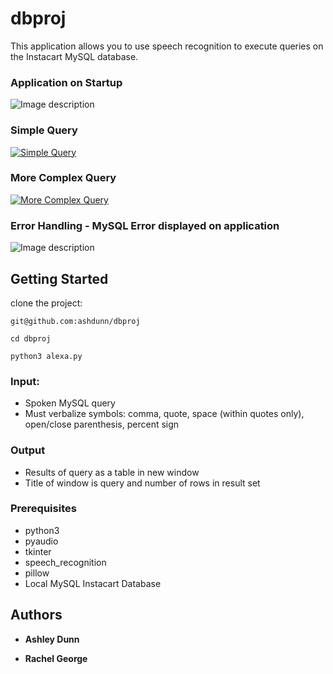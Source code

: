 # dbproj

This application allows you to use speech recognition to execute queries on the Instacart MySQL database.

### Application on Startup
![Image description](https://lh5.googleusercontent.com/DqLsVccQpZl3xEwFXwPfEbEK-R9D7mhLmsriDeLFFfrXCrEdvsZ8f7tfMpZMucFyaHJI7oj2EWJb3s46xfzHkqnrL7L-EQft4hp2gMfA0jNthE3K4tpgPrEp8PnYPt0LjEe7Mjr05XQ)

### Simple Query
[![Simple Query](https://drive.google.com/file/d/1UIzw9FdSs9Bnwi0j7NNemeuRKMLAvwvU/view?usp=sharing)](https://drive.google.com/file/d/1JJdUxGdmFKOq8bYv_-Hx-wRX4rS9jRUc/view?usp=sharing)

### More Complex Query
[![More Complex Query](https://drive.google.com/open?id=11KsfGakZzdyPib2Ry9i2XQSPEA0dIkjG)](https://drive.google.com/file/d/1AGdSJOvvMwBRMo7lDEszzzNRwivpgYdh/view?usp=sharing)

### Error Handling - MySQL Error displayed on application
![Image description](https://lh3.googleusercontent.com/8dMtM-nnXzR1Nh4zHhxeyz_dLxDHJ3VnxnL6f25TAJzv87gy7qGsTgGwT8udZUaxWXGKREZ-Sj8o2g2fOZ3jm_ggrfoFisF3QURjFGNC=s1600)



## Getting Started

clone the project:
```
git@github.com:ashdunn/dbproj
```

```
cd dbproj
```

```
python3 alexa.py
```

### Input: 
 * Spoken MySQL query
 * Must verbalize symbols: comma, quote, space (within quotes only), open/close parenthesis, percent sign
### Output
 * Results of query as a table in new window
 * Title of window is query and number of rows in result set


### Prerequisites

* python3
* pyaudio
* tkinter
* speech_recognition
* pillow
* Local MySQL Instacart Database

## Authors

* **Ashley Dunn**

* **Rachel George**
